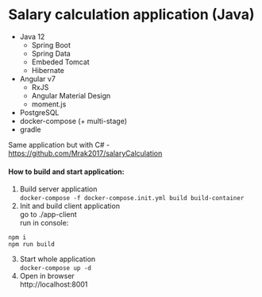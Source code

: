 # Salary calculation application (Java)
+ Java 12
    + Spring Boot
    + Spring Data
    + Embeded Tomcat
    + Hibernate
+ Angular v7 
    + RxJS
    + Angular Material Design
    + moment.js 
+ PostgreSQL
+ docker-compose (+ multi-stage)
+ gradle

Same application but with C# - https://github.com/Mrak2017/salaryCalculation

#### How to build and start application:
1) Build server application  
`docker-compose -f docker-compose.init.yml build build-container`
2) Init and build client application  
   go to ./app-client  
   run in console:  
```
npm i
npm run build
```
3) Start whole application  
`docker-compose up -d`
4) Open in browser  
http://localhost:8001
